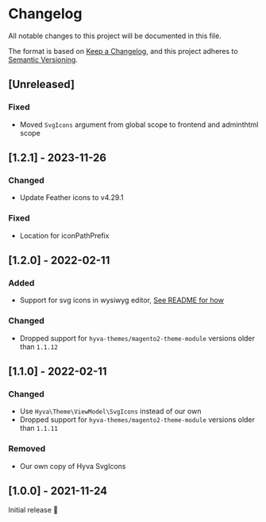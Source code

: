 # Changelog
All notable changes to this project will be documented in this file.

The format is based on [Keep a Changelog](https://keepachangelog.com/en/1.0.0/),
and this project adheres to [Semantic Versioning](https://semver.org/spec/v2.0.0.html).

## [Unreleased]

### Fixed
- Moved `SvgIcons` argument from global scope to frontend and adminthtml scope

## [1.2.1] - 2023-11-26
### Changed
- Update Feather icons to v4.29.1

### Fixed
- Location for iconPathPrefix

## [1.2.0] - 2022-02-11
### Added
- Support for svg icons in wysiwyg editor, [See README for how](./README.md)

### Changed
- Dropped support for `hyva-themes/magento2-theme-module` versions older than `1.1.12`

## [1.1.0] - 2022-02-11
### Changed
- Use `Hyva\Theme\ViewModel\SvgIcons` instead of our own
- Dropped support for `hyva-themes/magento2-theme-module` versions older than `1.1.11`

### Removed
- Our own copy of Hyva SvgIcons

## [1.0.0] - 2021-11-24
Initial release 🎉
